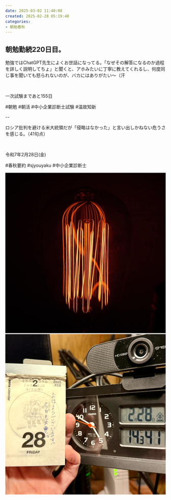 ```yaml
---
date: 2025-03-02 11:40:08
created: 2025-02-28 05:19:48
categories:
- 朝勉春秋
---
```


## 朝勉勤続220日目。

勉強ではChatGPT先生によくお世話になってる。「なぜその解答になるのか過程を詳しく説明してちょ」と聞くと、アホみたいに丁寧に教えてくれるし、何度同じ事を聞いても怒られないのが、バカにはありがたい〜（汗

<br>

一次試験まであと155日

#朝勉 #朝活 #中小企業診断士試験 #温故知新

  

\--

ロシア批判を避ける米大統領だが「侵略はなかった」と言い出しかねない危うさを感じる。（41句点）

<br>

令和7年2月28日(金)

#春秋要約 #sjyouyaku #中小企業診断士

![](Files/52215661803_e9c43d28c8_o.jpg)![](Files/IMG_1253.jpeg)